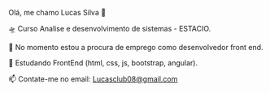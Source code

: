 Olá, me chamo Lucas Silva 👋

🛸 Curso Analise e desenvolvimento de sistemas  - ESTACIO.

🔭 No momento estou a procura de emprego como desenvolvedor front end.

🌱 Estudando FrontEnd (html, css, js, bootstrap, angular).

📫 Contate-me no email: Lucasclub08@gmail.com


<!---
Lucassilvap18/Lucassilvap18 is a ✨ special ✨ repository because its `README.md` (this file) appears on your GitHub profile.
You can click the Preview link to take a look at your changes.
--->
